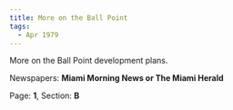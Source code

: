 ```yaml
---  
title: More on the Ball Point  
tags:  
  - Apr 1979  
---  
```

  
More on the Ball Point development plans.  
  
Newspapers: **Miami Morning News or The Miami Herald**  
  
Page: **1**, Section: **B** 
